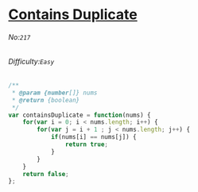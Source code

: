 # [Contains Duplicate](https://leetcode.com/problems/contains-duplicate/)
###### No:`217`
###### Difficulty:`Easy`


```javascript
/**
 * @param {number[]} nums
 * @return {boolean}
 */
var containsDuplicate = function(nums) {
    for(var i = 0; i < nums.length; i++) {
        for(var j = i + 1 ; j < nums.length; j++) {
            if(nums[i] == nums[j]) {
                return true;
            }
        }
    }
    return false;
};
```
